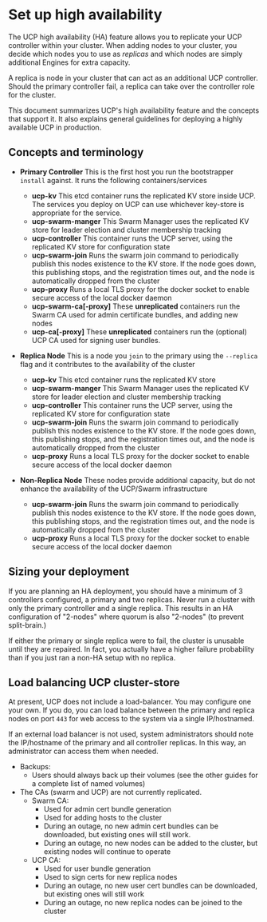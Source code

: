 <!--[metadata]>
+++
title ="Set up high availability"
description="Docker Universal Control Plane"
[menu.main]
parent="mn_ucp"
+++
<![end-metadata]-->


# Set up high availability

The UCP high availability (HA) feature allows you to replicate your UCP
controller within your cluster. When adding nodes to your cluster, you decide
which nodes you to use as *replicas* and which nodes are simply additional
Engines for extra capacity.

A replica is node in your cluster that can act as an additional UCP controller.
Should the primary controller fail, a replica can take over the controller role
for the cluster.

This document summarizes UCP's high availability feature and the concepts that
support it. It also explains general guidelines for deploying a highly available
UCP in production.

## Concepts and terminology

* **Primary Controller** This is the first host you run the bootstrapper `install` against.  It runs the following containers/services

    * **ucp-kv** This etcd container runs the replicated KV store inside UCP. The services you deploy on UCP can use whichever key-store is appropriate for the service.
    * **ucp-swarm-manger** This Swarm Manager uses the replicated KV store for leader election and cluster membership tracking
    * **ucp-controller** This container runs the UCP server, using the replicated KV store for configuration state
    * **ucp-swarm-join** Runs the swarm join command to periodically publish this nodes existence to the KV store.  If the node goes down, this publishing stops, and the registration times out, and the node is automatically dropped from the cluster
    * **ucp-proxy** Runs a local TLS proxy for the docker socket to enable secure access of the local docker daemon
    * **ucp-swarm-ca[-proxy]** These **unreplicated** containers run the Swarm CA used for admin certificate bundles, and adding new nodes
    * **ucp-ca[-proxy]** These **unreplicated** containers run the (optional) UCP CA used for signing user bundles.
* **Replica Node**  This is a node you `join` to the primary using the `--replica` flag and it contributes to the availability of the cluster
    * **ucp-kv** This etcd container runs the replicated KV store
    * **ucp-swarm-manger** This Swarm Manager uses the replicated KV store for leader election and cluster membership tracking
    * **ucp-controller** This container runs the UCP server, using the replicated KV store for configuration state
    * **ucp-swarm-join** Runs the swarm join command to periodically publish this nodes existence to the KV store.  If the node goes down, this publishing stops, and the registration times out, and the node is automatically dropped from the cluster
    * **ucp-proxy** Runs a local TLS proxy for the docker socket to enable secure access of the local docker daemon
* **Non-Replica Node**  These nodes provide additional capacity, but do not enhance the availability of the UCP/Swarm infrastructure
    * **ucp-swarm-join** Runs the swarm join command to periodically publish this nodes existence to the KV store.  If the node goes down, this publishing stops, and the registration times out, and the node is automatically dropped from the cluster
    * **ucp-proxy** Runs a local TLS proxy for the docker socket to enable secure access of the local docker daemon

## Sizing your deployment

If you are planning an HA deployment, you should have a minimum of 3 controllers
configured, a primary and two replicas. Never run a cluster with only the
primary controller and a single replica.  This results in an HA
configuration of "2-nodes" where quorum is also "2-nodes" (to prevent
split-brain.)

If either the primary or single replica were to fail, the cluster is unusable until they are repaired. In fact, you actually have a higher failure
probability than if you just ran a non-HA setup with no replica.  

## Load balancing UCP cluster-store

At present, UCP does not include a load-balancer.  You may configure one your own. If you do, you can load balance between the primary and replica nodes on port `443` for web access to the system via a single IP/hostnamed.  

If an external load balancer is not used, system administrators should note the IP/hostname of the primary and all controller replicas. In this way, an administrator can access them when needed.

* Backups:
    * Users should always back up their volumes (see the other guides for a complete list of named volumes)
* The CAs (swarm and UCP) are not currently replicated.
    * Swarm CA:
        * Used for admin cert bundle generation
        * Used for adding hosts to the cluster
        * During an outage, no new admin cert bundles can be downloaded, but existing ones will still work.
        * During an outage, no new nodes can be added to the cluster, but existing nodes will continue to operate
    * UCP CA:
        * Used for user bundle generation
        * Used to sign certs for new replica nodes
        * During an outage, no new user cert bundles can be downloaded, but existing ones will still work
        * During an outage, no new replica nodes can be joined to the cluster
